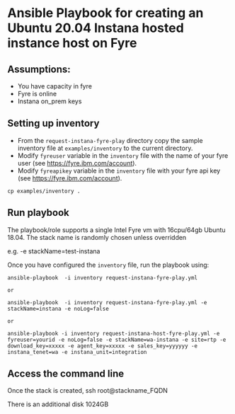# Ansible Playbook for creating an Ubuntu 20.04 Instana hosted instance host on Fyre

## Assumptions:

 - You have capacity in fyre
 - Fyre is online
 - Instana on_prem keys

## Setting up inventory

- From the `request-instana-fyre-play` directory copy the sample inventory file at `examples/inventory` to the  current directory.
- Modify `fyreuser` variable in the `inventory` file with the name of your fyre user (see https://fyre.ibm.com/account).
- Modify `fyreapikey` variable in the `inventory` file  with your fyre api key (see https://fyre.ibm.com/account).

```
cp examples/inventory .
```

## Run playbook

The playbook/role supports a single Intel Fyre vm with 16cpu/64gb Ubuntu 18.04.  The stack name is randomly chosen unless overridden

e.g. -e stackName=test-instana


Once you have configured the `inventory` file, run the playbook using:

```
ansible-playbook  -i inventory request-instana-fyre-play.yml 

or

ansible-playbook  -i inventory request-instana-fyre-play.yml -e stackName=instana -e noLog=false 

or

ansible-playbook -i inventory request-instana-host-fyre-play.yml -e fyreuser=yourid -e noLog=false -e stackName=wa-instana -e site=rtp -e download_key=xxxxx -e agent_key=xxxxx -e sales_key=yyyyyy -e instana_tenet=wa -e instana_unit=integration
```

## Access the command line

Once the stack is created, ssh root@stackname_FQDN 

There is an additional disk 1024GB 
